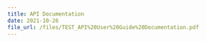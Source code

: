 ```yaml
---
title: API Documentation
date: 2021-10-26
file_url: /files/TEST_API%20User%20Guide%20Documentation.pdf
---
```

